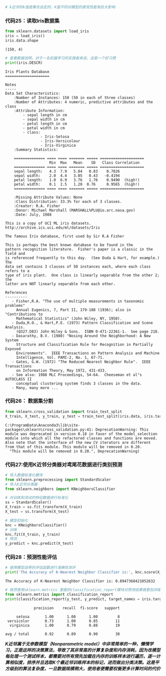 

```python
# k近邻的k值是事先设定的，K值不同对模型的表现性能有巨大影响
```

### 代码25：读取Iris数据集


```python
from sklearn.datasets import load_iris
iris = load_iris()
iris.data.shape
```




    (150, 4)




```python
# 查看数据说明，对于一名机器学习的实践者来说，这是一个好习惯
print(iris.DESCR)
```

    Iris Plants Database
    ====================
    
    Notes
    -----
    Data Set Characteristics:
        :Number of Instances: 150 (50 in each of three classes)
        :Number of Attributes: 4 numeric, predictive attributes and the class
        :Attribute Information:
            - sepal length in cm
            - sepal width in cm
            - petal length in cm
            - petal width in cm
            - class:
                    - Iris-Setosa
                    - Iris-Versicolour
                    - Iris-Virginica
        :Summary Statistics:
    
        ============== ==== ==== ======= ===== ====================
                        Min  Max   Mean    SD   Class Correlation
        ============== ==== ==== ======= ===== ====================
        sepal length:   4.3  7.9   5.84   0.83    0.7826
        sepal width:    2.0  4.4   3.05   0.43   -0.4194
        petal length:   1.0  6.9   3.76   1.76    0.9490  (high!)
        petal width:    0.1  2.5   1.20  0.76     0.9565  (high!)
        ============== ==== ==== ======= ===== ====================
    
        :Missing Attribute Values: None
        :Class Distribution: 33.3% for each of 3 classes.
        :Creator: R.A. Fisher
        :Donor: Michael Marshall (MARSHALL%PLU@io.arc.nasa.gov)
        :Date: July, 1988
    
    This is a copy of UCI ML iris datasets.
    http://archive.ics.uci.edu/ml/datasets/Iris
    
    The famous Iris database, first used by Sir R.A Fisher
    
    This is perhaps the best known database to be found in the
    pattern recognition literature.  Fisher's paper is a classic in the field and
    is referenced frequently to this day.  (See Duda & Hart, for example.)  The
    data set contains 3 classes of 50 instances each, where each class refers to a
    type of iris plant.  One class is linearly separable from the other 2; the
    latter are NOT linearly separable from each other.
    
    References
    ----------
       - Fisher,R.A. "The use of multiple measurements in taxonomic problems"
         Annual Eugenics, 7, Part II, 179-188 (1936); also in "Contributions to
         Mathematical Statistics" (John Wiley, NY, 1950).
       - Duda,R.O., & Hart,P.E. (1973) Pattern Classification and Scene Analysis.
         (Q327.D83) John Wiley & Sons.  ISBN 0-471-22361-1.  See page 218.
       - Dasarathy, B.V. (1980) "Nosing Around the Neighborhood: A New System
         Structure and Classification Rule for Recognition in Partially Exposed
         Environments".  IEEE Transactions on Pattern Analysis and Machine
         Intelligence, Vol. PAMI-2, No. 1, 67-71.
       - Gates, G.W. (1972) "The Reduced Nearest Neighbor Rule".  IEEE Transactions
         on Information Theory, May 1972, 431-433.
       - See also: 1988 MLC Proceedings, 54-64.  Cheeseman et al"s AUTOCLASS II
         conceptual clustering system finds 3 classes in the data.
       - Many, many more ...
    
    

### 代码26： 数据集分割


```python
from sklearn.cross_validation import train_test_split
X_train, X_test, y_train, y_test = train_test_split(iris.data, iris.target, test_size = 0.25, random_state = 33)
```

    C:\ProgramData\Anaconda3\lib\site-packages\sklearn\cross_validation.py:41: DeprecationWarning: This module was deprecated in version 0.18 in favor of the model_selection module into which all the refactored classes and functions are moved. Also note that the interface of the new CV iterators are different from that of this module. This module will be removed in 0.20.
      "This module will be removed in 0.20.", DeprecationWarning)
    

### 代码27:使用K近邻分类器对鸢尾花数据进行类别预测


```python
# 导入数据标准化模块
from sklearn.preprocessing import StandardScaler
# 导入K近邻分类器
from sklearn.neighbors import KNeighborsClassifier
```


```python
# 对训练和测试的特征数据进行标准化
ss = StandardScaler()
X_train = ss.fit_transform(X_train)
X_test = ss.transform(X_test)
```


```python
# 模型初始化
knc = KNeighborsClassifier()
# 训练
knc.fit(X_train, y_train)
# 预测
y_predict = knc.predict(X_test)
```

### 代码28：预测性能评估


```python
# 使用模型自带的评估函数进行准确性测评
print('The Accuracy of K-Nearest Neighbor Classifier is:', knc.score(X_test, y_test))
```

    The Accuracy of K-Nearest Neighbor Classifier is: 0.8947368421052632
    


```python
# 依然使用sklearn.metrics 里面的classification_report模块对预测结果做更加详细的分析
from sklearn.metrics import classification_report
print(classification_report(y_test, y_predict, target_names = iris.target_names))
```

                 precision    recall  f1-score   support
    
         setosa       1.00      1.00      1.00         8
     versicolor       0.73      1.00      0.85        11
      virginica       1.00      0.79      0.88        19
    
    avg / total       0.92      0.89      0.90        38
    
    

***K近邻属于无参数模型（Nonparametric model）中非常简单的一种，懒惰学习，正是这样的决策算法，导致了其非常高的计算复杂度和内存消耗，因为改模型每处理一个测试样本，都需要对所有预先加载在内存的训练样本进行遍历，逐一计算相似度，排序并且选取K个最近邻训练样本的标记，进而做出分类决策。这是平方级别的算法复杂度，一旦数据规模稍大，使用者便需要权衡更多计算时间的代价***
